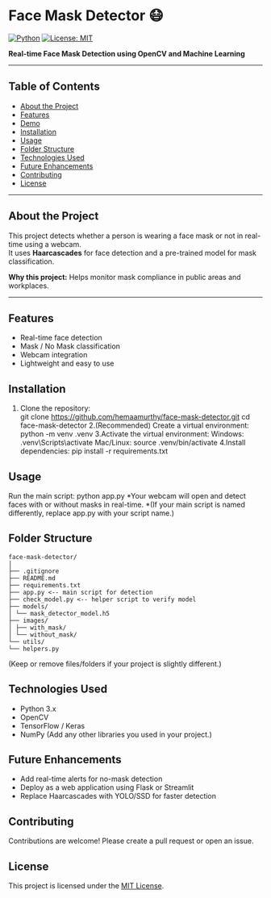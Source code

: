 # Face Mask Detector 😷

[![Python](https://img.shields.io/badge/Python-3.12-blue)](https://www.python.org/)
[![License: MIT](https://img.shields.io/badge/License-MIT-green)](https://opensource.org/licenses/MIT)

**Real-time Face Mask Detection using OpenCV and Machine Learning**

---

## Table of Contents
- [About the Project](#about-the-project)
- [Features](#features)
- [Demo](#demo)
- [Installation](#installation)
- [Usage](#usage)
- [Folder Structure](#folder-structure)
- [Technologies Used](#technologies-used)
- [Future Enhancements](#future-enhancements)
- [Contributing](#contributing)
- [License](#license)

---

## About the Project
This project detects whether a person is wearing a face mask or not in real-time using a webcam.  
It uses **Haarcascades** for face detection and a pre-trained model for mask classification.  

**Why this project:** Helps monitor mask compliance in public areas and workplaces.

---

## Features
- Real-time face detection  
- Mask / No Mask classification  
- Webcam integration  
- Lightweight and easy to use  


## Installation
1. Clone the repository:  
git clone https://github.com/hemaamurthy/face-mask-detector.git
cd face-mask-detector
2.(Recommended) Create a virtual environment:
python -m venv .venv
3.Activate the virtual environment:
Windows:
.venv\Scripts\activate
Mac/Linux:
source .venv/bin/activate
4.Install dependencies:
pip install -r requirements.txt
## Usage
Run the main script:
python app.py
*Your webcam will open and detect faces with or without masks in real-time.
*(If your main script is named differently, replace app.py with your script name.)
## Folder Structure
```
face-mask-detector/
│
├── .gitignore
├── README.md
├── requirements.txt
├── app.py <-- main script for detection
├── check_model.py <-- helper script to verify model
├── models/
│ └── mask_detector_model.h5
├── images/
│ ├── with_mask/
│ └── without_mask/
└── utils/
└── helpers.py
 ```
 (Keep or remove files/folders if your project is slightly different.)
## Technologies Used
* Python 3.x
* OpenCV
* TensorFlow / Keras
* NumPy
  (Add any other libraries you used in your project.)
## Future Enhancements
* Add real-time alerts for no-mask detection
* Deploy as a web application using Flask or Streamlit
* Replace Haarcascades with YOLO/SSD for faster detection
## Contributing 
 Contributions are welcome! Please create a pull request or open an issue.
## License
This project is licensed under the [MIT License](LICENSE).

